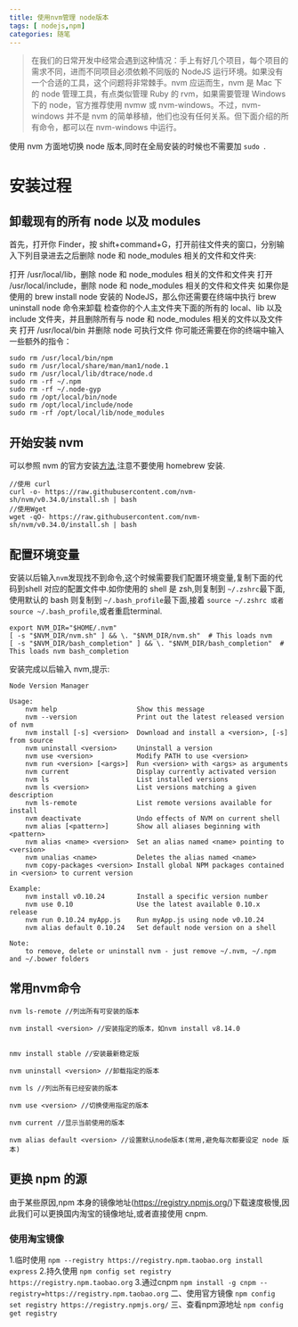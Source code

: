 ```yaml
---
title: 使用nvm管理 node版本
tags: [ nodejs,npm]
categories: 随笔
---
```


>在我们的日常开发中经常会遇到这种情况：手上有好几个项目，每个项目的需求不同，进而不同项目必须依赖不同版的 NodeJS 运行环境。如果没有一个合适的工具，这个问题将非常棘手。nvm 应运而生，nvm 是 Mac 下的 node 管理工具，有点类似管理 Ruby 的 rvm，如果需要管理 Windows 下的 node，官方推荐使用 nvmw 或 nvm-windows。不过，nvm-windows 并不是 nvm 的简单移植，他们也没有任何关系。但下面介绍的所有命令，都可以在 nvm-windows 中运行。

使用 nvm 方面地切换 node 版本,同时在全局安装的时候也不需要加 `sudo `.

# 安装过程
## 卸载现有的所有 node 以及 modules
首先，打开你 Finder，按 shift+command+G，打开前往文件夹的窗口，分别输入下列目录进去之后删除 node 和 node_modules 相关的文件和文件夹:

打开 /usr/local/lib，删除 node 和 node_modules 相关的文件和文件夹
打开 /usr/local/include，删除 node 和 node_modules 相关的文件和文件夹
如果你是使用的 brew install node 安装的 NodeJS，那么你还需要在终端中执行 brew uninstall node 命令来卸载
检查你的个人主文件夹下面的所有的 local、lib 以及 include 文件夹，并且删除所有与 node 和 node_modules 相关的文件以及文件夹
打开 /usr/local/bin 并删除 node 可执行文件
你可能还需要在你的终端中输入一些额外的指令：


    sudo rm /usr/local/bin/npm
    sudo rm /usr/local/share/man/man1/node.1
    sudo rm /usr/local/lib/dtrace/node.d
    sudo rm -rf ~/.npm
    sudo rm -rf ~/.node-gyp
    sudo rm /opt/local/bin/node
    sudo rm /opt/local/include/node
    sudo rm -rf /opt/local/lib/node_modules

## 开始安装 nvm

可以参照 nvm 的官方安装[方法](https://github.com/nvm-sh/nvm),注意不要使用 homebrew 安装.

    //使用 curl
    curl -o- https://raw.githubusercontent.com/nvm-sh/nvm/v0.34.0/install.sh | bash
    //使用Wget
    wget -qO- https://raw.githubusercontent.com/nvm-sh/nvm/v0.34.0/install.sh | bash

## 配置环境变量

安装以后输入`nvm`发现找不到命令,这个时候需要我们配置环境变量,复制下面的代码到shell 对应的配置文件中.如你使用的 shell 是 zsh,则复制到 `~/.zshrc`最下面,使用默认的 bash 则复制到 `~/.bash_profile`最下面,接着 `source ~/.zshrc 或者source ~/.bash_profile`,或者重启terminal.

    export NVM_DIR="$HOME/.nvm"
    [ -s "$NVM_DIR/nvm.sh" ] && \. "$NVM_DIR/nvm.sh"  # This loads nvm
    [ -s "$NVM_DIR/bash_completion" ] && \. "$NVM_DIR/bash_completion"  # This loads nvm bash_completion

安装完成以后输入 nvm,提示:

    Node Version Manager

    Usage:
        nvm help                    Show this message
        nvm --version               Print out the latest released version of nvm
        nvm install [-s] <version>  Download and install a <version>, [-s] from source
        nvm uninstall <version>     Uninstall a version
        nvm use <version>           Modify PATH to use <version>
        nvm run <version> [<args>]  Run <version> with <args> as arguments
        nvm current                 Display currently activated version
        nvm ls                      List installed versions
        nvm ls <version>            List versions matching a given description
        nvm ls-remote               List remote versions available for install
        nvm deactivate              Undo effects of NVM on current shell
        nvm alias [<pattern>]       Show all aliases beginning with <pattern>
        nvm alias <name> <version>  Set an alias named <name> pointing to <version>
        nvm unalias <name>          Deletes the alias named <name>
        nvm copy-packages <version> Install global NPM packages contained in <version> to current version

    Example:
        nvm install v0.10.24        Install a specific version number
        nvm use 0.10                Use the latest available 0.10.x release
        nvm run 0.10.24 myApp.js    Run myApp.js using node v0.10.24
        nvm alias default 0.10.24   Set default node version on a shell

    Note:
        to remove, delete or uninstall nvm - just remove ~/.nvm, ~/.npm and ~/.bower folders


## 常用nvm命令

    nvm ls-remote //列出所有可安装的版本

    nvm install <version> //安装指定的版本，如nvm install v8.14.0


    nmv install stable //安装最新稳定版

    nvm uninstall <version> //卸载指定的版本

    nvm ls //列出所有已经安装的版本

    nvm use <version> //切换使用指定的版本

    nvm current //显示当前使用的版本

    nvm alias default <version> //设置默认node版本(常用,避免每次都要设定 node 版本)


## 更换 npm 的源
由于某些原因,npm 本身的镜像地址(https://registry.npmjs.org/)下载速度极慢,因此我们可以更换国内淘宝的镜像地址,或者直接使用 cnpm.
### 使用淘宝镜像
1.临时使用
`npm --registry https://registry.npm.taobao.org install express`
2.持久使用
`npm config set registry https://registry.npm.taobao.org`
3.通过cnpm
`npm install -g cnpm --registry=https://registry.npm.taobao.org`
二、使用官方镜像
`npm config set registry https://registry.npmjs.org/`
三、查看npm源地址
`npm config get registry`




